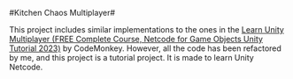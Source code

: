 #Kitchen Chaos Multiplayer#



This project includes similar implementations to the ones in the [Learn Unity Multiplayer (FREE Complete Course, Netcode for Game Objects Unity Tutorial 2023)](https://www.youtube.com/watch?v=7glCsF9fv3s&t=6819s) by CodeMonkey. However, all the code has been refactored by me, and this project is a tutorial project. It is made to learn Unity Netcode.
